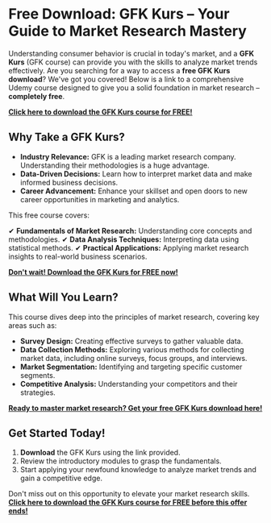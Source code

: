 # Free Download: GFK Kurs – Your Guide to Market Research Mastery

Understanding consumer behavior is crucial in today's market, and a **GFK Kurs** (GFK course) can provide you with the skills to analyze market trends effectively. Are you searching for a way to access a **free GFK Kurs download**? We've got you covered! Below is a link to a comprehensive Udemy course designed to give you a solid foundation in market research – **completely free**.

[**Click here to download the GFK Kurs course for FREE!**](https://udemywork.com/gfk-kurs)

## Why Take a GFK Kurs?

*   **Industry Relevance:** GFK is a leading market research company. Understanding their methodologies is a huge advantage.
*   **Data-Driven Decisions:** Learn how to interpret market data and make informed business decisions.
*   **Career Advancement:** Enhance your skillset and open doors to new career opportunities in marketing and analytics.

This free course covers:

✔ **Fundamentals of Market Research:** Understanding core concepts and methodologies.
✔ **Data Analysis Techniques:** Interpreting data using statistical methods.
✔ **Practical Applications:** Applying market research insights to real-world business scenarios.

[**Don't wait! Download the GFK Kurs for FREE now!**](https://udemywork.com/gfk-kurs)

## What Will You Learn?

This course dives deep into the principles of market research, covering key areas such as:

*   **Survey Design:** Creating effective surveys to gather valuable data.
*   **Data Collection Methods:** Exploring various methods for collecting market data, including online surveys, focus groups, and interviews.
*   **Market Segmentation:** Identifying and targeting specific customer segments.
*   **Competitive Analysis:** Understanding your competitors and their strategies.

[**Ready to master market research? Get your free GFK Kurs download here!**](https://udemywork.com/gfk-kurs)

## Get Started Today!

1.  **Download** the GFK Kurs using the link provided.
2.  Review the introductory modules to grasp the fundamentals.
3.  Start applying your newfound knowledge to analyze market trends and gain a competitive edge.

Don't miss out on this opportunity to elevate your market research skills. **[Click here to download the GFK Kurs course for FREE before this offer ends!](https://udemywork.com/gfk-kurs)**

